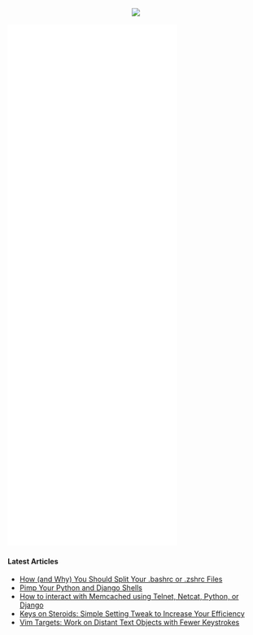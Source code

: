 <p align="center">
  <img src="https://raw.githubusercontent.com/ranelpadon/ranelpadon/output/github-contribution-grid-snake.svg" />
</p>

![Metrics](https://github.com/ranelpadon/ranelpadon/blob/main/github-metrics.svg)

#### Latest Articles
<!-- BLOG-POST-LIST:START -->
- [How &lpar;and Why&rpar; You Should Split Your .bashrc or .zshrc Files](https://medium.com/codex/how-and-why-you-should-split-your-bashrc-or-zshrc-files-285e5cc3c843?source=rss-9acd3487e68c------2)
- [Pimp Your Python and Django Shells](https://medium.com/codex/pimp-your-python-and-django-shells-db9c995c3735?source=rss-9acd3487e68c------2)
- [How to interact with Memcached using Telnet, Netcat, Python, or Django](https://medium.com/codex/how-to-interact-with-memcached-using-telnet-netcat-python-or-django-b88788b71375?source=rss-9acd3487e68c------2)
- [Keys on Steroids: Simple Setting Tweak to Increase Your Efficiency](https://medium.com/codex/keys-on-steroids-simple-setting-tweak-to-increase-your-efficiency-ff80e92d87f1?source=rss-9acd3487e68c------2)
- [Vim Targets: Work on Distant Text Objects with Fewer Keystrokes](https://medium.com/codex/vim-targets-work-on-text-objects-with-less-keystrokes-684683bbaeea?source=rss-9acd3487e68c------2)
<!-- BLOG-POST-LIST:END -->
